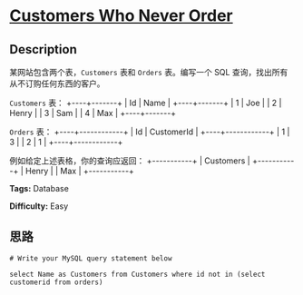 # [Customers Who Never Order][title]

## Description

某网站包含两个表，`Customers` 表和 `Orders` 表。编写一个 SQL 查询，找出所有从不订购任何东西的客户。

`Customers` 表：
            +----+-------+    | Id | Name  |    +----+-------+    | 1  | Joe   |    | 2  | Henry |    | 3  | Sam   |    | 4  | Max   |    +----+-------+    

`Orders` 表：
            +----+------------+    | Id | CustomerId |    +----+------------+    | 1  | 3          |    | 2  | 1          |    +----+------------+    

例如给定上述表格，你的查询应返回：
            +-----------+    | Customers |    +-----------+    | Henry     |    | Max       |    +-----------+    


**Tags:** Database

**Difficulty:** Easy

## 思路

``` mysql
# Write your MySQL query statement below
select Name as Customers from Customers where id not in (select customerid from orders)
```

[title]: https://leetcode-cn.com/problems/customers-who-never-order
